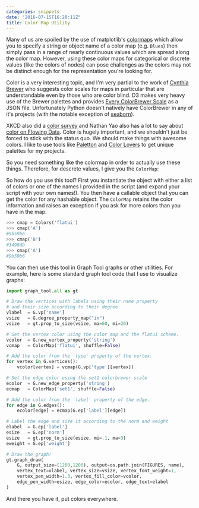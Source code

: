 ```yaml
---
categories: snippets
date: "2016-07-15T16:28:11Z"
title: Color Map Utility
---
```


Many of us are spoiled by the use of matplotlib's [colormaps](http://matplotlib.org/examples/color/colormaps_reference.html) which allow you to specify a string or object name of a color map (e.g. `Blues`) then simply pass in a range of nearly continuous values which are spread along the color map. However, using these color maps for categorical or discrete values (like the colors of nodes) can pose challenges as the colors may not be distinct enough for the representation you're looking for.

Color is a very interesting topic, and I'm very partial to the work of [Cynthia Brewer](http://colorbrewer2.org/) who suggests color scales for maps in particular that are understandable even by those who are color blind. D3 makes very heavy use of the Brewer palettes and provides [Every ColorBrewer Scale](https://bl.ocks.org/mbostock/5577023) as a JSON file. Unfortunately Python doesn't natively have ColorBrewer in any of it's projects (with the notable exception of [seaborn](https://stanford.edu/~mwaskom/software/seaborn/)).

XKCD also did a [color survey](https://blog.xkcd.com/2010/05/03/color-survey-results/) and Nathan Yao also has a lot to say about [color on Flowing Data](https://flowingdata.com/tag/color/). Color is hugely important, and we shouldn't just be forced to stick with the status quo. We should make things with awesome colors. I like to use tools like [Paletton](http://paletton.com/) and [Color Lovers](http://www.colourlovers.com/palettes) to get unique palettes for my projects.

So you need something like the colormap in order to actually use these things. Therefore, for descrete values, I give you the `ColorMap`:

<script src="https://gist.github.com/bbengfort/1973e6b017eefe39e041990451f9643a.js"></script>

So how do you use this tool? First you instantiate the object with either a list of colors or one of the names I provided in the script (and expand your script with your own names!). You then have a callable object that you can get the color for any hashable object. The `ColorMap` retains the color information and raises an exception if you ask for more colors than you have in the map.

```python
>>> cmap = Colors('flatui')
>>> cmap('A')
#9b59b6
>>> cmap('B')
#3498db
>>> cmap('A')
#9b59b6
```

You can then use this tool in Graph Tool graphs or other utilities. For example, here is some standard graph tool code that I use to visualize graphs:

```python
import graph_tool.all as gt

# Draw the vertices with labels using their name property
# and their size according to their degree.
vlabel  = G.vp['name']
vsize   = G.degree_property_map("in")
vsize   = gt.prop_to_size(vsize, ma=60, mi=20)

# Set the vertex color using the color map and the flatui scheme.
vcolor  = G.new_vertex_property('string')
vcmap   = ColorMap('flatui', shuffle=False)

# Add the color from the 'type' property of the vertex.
for vertex in G.vertices():
    vcolor[vertex] = vcmap(G.vp['type'][vertex])

# Set the edge color using the set1 colorbrewer scale
ecolor  = G.new_edge_property('string')
ecmap   = ColorMap('set1', shuffle=False)

# Add the color from the 'label' property of the edge.
for edge in G.edges():
    ecolor[edge] = ecmap(G.ep['label'][edge])

# Label the edge and size it according to the norm and weight
elabel  = G.ep['label']
esize   = G.ep['norm']
esize   = gt.prop_to_size(esize, mi=.1, ma=3)
eweight = G.ep['weight']

# Draw the graph!
gt.graph_draw(
    G, output_size=(1200,1200), output=os.path.join(FIGURES, name),
    vertex_text=vlabel, vertex_size=vsize, vertex_font_weight=1,
    vertex_pen_width=1.3, vertex_fill_color=vcolor,
    edge_pen_width=esize, edge_color=ecolor, edge_text=elabel
)
```

And there you have it, put colors everywhere.
